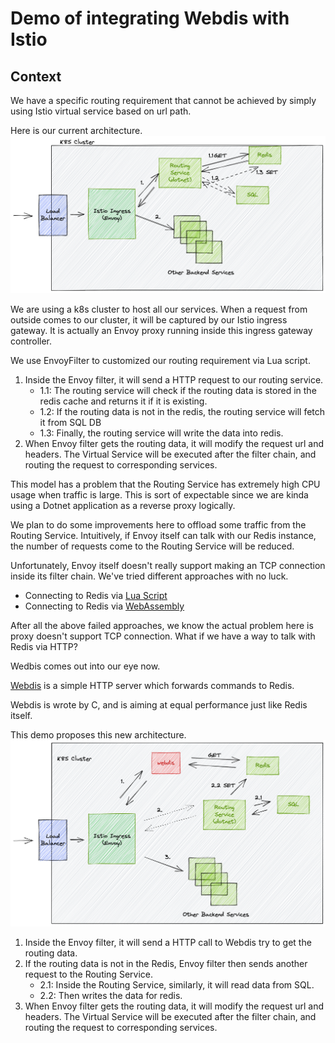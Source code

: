 # Demo of integrating Webdis with Istio

## Context
We have a specific routing requirement that cannot be achieved by simply using Istio virtual service based on url path.

Here is our current architecture.
![image arch-old](./images/arch-old.png)

We are using a k8s cluster to host all our services. When a request from outside comes to our cluster,
it will be captured by our Istio ingress gateway. It is actually an Envoy proxy running inside this ingress gateway controller.

We use EnvoyFilter to customized our routing requirement via Lua script.
1. Inside the Envoy filter, it will send a HTTP request to our routing service.
    * 1.1: The routing service will check if the routing data is stored in the redis cache and returns it if it is existing.
    * 1.2: If the routing data is not in the redis, the routing service will fetch it from SQL DB
    * 1.3: Finally, the routing service will write the data into redis.
2. When Envoy filter gets the routing data, it will modify the request url and headers. The Virtual Service will be executed after the filter chain, and routing the request to corresponding services.

This model has a problem that the Routing Service has extremely high CPU usage when traffic is large. This is sort of expectable since we are kinda using a Dotnet application as a reverse proxy logically.

We plan to do some improvements here to offload some traffic from the Routing Service.
Intuitively, if Envoy itself can talk with our Redis instance, the number of requests come to the Routing Service will be reduced.

Unfortunately, Envoy itself doesn't really support making an TCP connection inside its filter chain. We've tried different approaches with no luck.
- Connecting to Redis via [Lua Script]()
- Connecting to Redis via [WebAssembly]()


After all the above failed approaches, we know the actual problem here is proxy doesn't support TCP connection. What if we have a way to talk with Redis via HTTP?

Wedbis comes out into our eye now.

[Webdis](https://webd.is/) is a simple HTTP server which forwards commands to Redis.

Webdis is wrote by C, and is aiming at equal performance just like Redis itself.

This demo proposes this new architecture.
![image arch-old](./images/arch-new.png)

1. Inside the Envoy filter, it will send a HTTP call to Webdis try to get the routing data.
2. If the routing data is not in the Redis, Envoy filter then sends another request to the Routing Service.
    * 2.1: Inside the Routing Service, similarly, it will read data from SQL.
    * 2.2: Then writes the data for redis.
3. When Envoy filter gets the routing data, it will modify the request url and headers. The Virtual Service will be executed after the filter chain, and routing the request to corresponding services.
